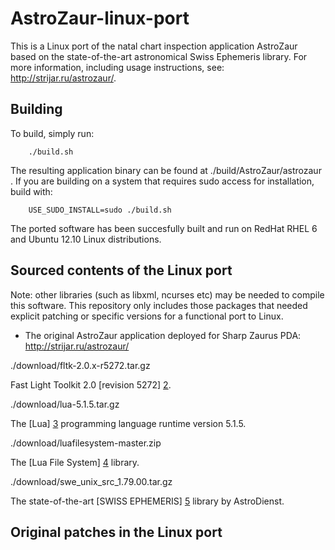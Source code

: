 AstroZaur-linux-port
====================

This is a Linux port of the natal chart inspection application AstroZaur based on the state-of-the-art astronomical Swiss Ephemeris library. For more information, including usage instructions, see: http://strijar.ru/astrozaur/.

Building
--------

To build, simply run:
		
		./build.sh 

The resulting application binary can be found at ./build/AstroZaur/astrozaur . If you are building on a system that requires sudo access for installation, build with:

		USE_SUDO_INSTALL=sudo ./build.sh
		
The ported software has been succesfully built and run on RedHat RHEL 6 and Ubuntu 12.10 Linux distributions.

Sourced contents of the Linux port
----------------------------------

Note: other libraries (such as libxml, ncurses etc) may be needed to compile this software. This repository only includes those packages that needed explicit patching or specific versions for a functional port to Linux.

* The original AstroZaur application deployed for Sharp Zaurus PDA:
	http://strijar.ru/astrozaur/

./download/fltk-2.0.x-r5272.tar.gz

Fast Light Toolkit 2.0 [revision 5272] [2].

./download/lua-5.1.5.tar.gz

The [Lua] [3] programming language runtime version 5.1.5.

./download/luafilesystem-master.zip

The [Lua File System] [4] library.

./download/swe_unix_src_1.79.00.tar.gz

The state-of-the-art [SWISS EPHEMERIS] [5] library by AstroDienst.

  [1]: http://strijar.ru/astrozaur/        "AstroZaur"
  [2]: http://strijar.ru/astrozaur/compile/  "FLTK patched"
  [3]: http://www.lua.org    "LUA 5.1.5"
  [4]: http://keplerproject.github.io/luafilesystem/    "LFS"
  [5]: http://www.astro.com/ftp/swisseph/	"SwissEph"
  [6]: https://github.com/PawelDefee/AstroZaur-linux-port/blob/569e1181575e3de9b27bea2529e6f3bac617753f/download/AstroZaur.tar.gz	"AstroZaur"

Original patches in the Linux port
----------------------------------


